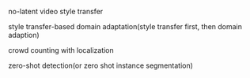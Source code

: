 

no-latent video style transfer

style transfer-based domain adaptation(style transfer first, then domain adaption)

crowd counting with localization

zero-shot detection(or zero shot instance segmentation)